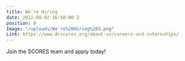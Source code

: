 ```yaml
---
title: We're Hiring
date: 2022-08-02 16:50:00 Z
position: 0
Image: "/uploads/We're%20Hiring%203.png"
Link: https://www.dcscores.org/about-us/careers-and-internships/
---
```


Join the SCORES team and apply today!